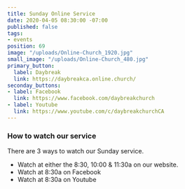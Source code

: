 ```yaml
---
title: Sunday Online Service
date: 2020-04-05 08:30:00 -07:00
published: false
tags:
- events
position: 69
image: "/uploads/Online-Church_1920.jpg"
small_image: "/uploads/Online-Church_480.jpg"
primary_button:
  label: Daybreak
  link: https://daybreakca.online.church/
seconday_buttons:
- label: Facebook
  link: https://www.facebook.com/daybreakchurch
- label: Youtube
  link: https://www.youtube.com/c/daybreakchurchCA
---
```


### How to watch our service

There are 3 ways to watch our Sunday service.
* Watch at either the 8:30, 10:00 & 11:30a on our website.
* Watch at 8:30a on Facebook
* Watch at 8:30a on Youtube